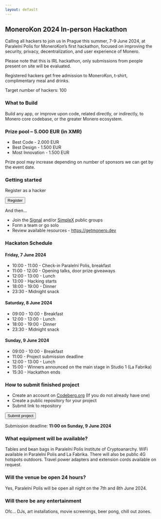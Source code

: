 ```yaml
---
layout: default
---
```


## MoneroKon 2024 In-person Hackathon

Calling all hackers to join us in Prague this summer, 7-9 June 2024, at Paralelní Polis for MoneroKon’s first hackathon, focused on improving the security, privacy, decentralization, and user experience of Monero. 


Please note that this is IRL hackathon, only submissions from people present on site will be evaluated. 

Registered hackers get free admission to MoneroKon, t-shirt, complimentary meal and drinks.

Target number of hackers: 100

### What to Build

Build any app, or improve upon code, related directly, or indirectly, to Monero core codebase, or the greater Monero ecosystem.


### Prize pool – 5.000 EUR (in XMR)

-	Best Code - 2.000 EUR
-	Best Design - 1.500 EUR
-	Most Innovation - 1.500 EUR

Prize pool may increase depending on number of sponsors we can get by the event date.

### Getting started

Register as a hacker 

<a href="https://cryptpad.disroot.org/form/#/2/form/view/-YPuDmSNIpWnOmUCGN7+Vws8AyPAx-6+bUxHhIu9FaU/embed/"><button class="button" style="vertical-align:middle"><span>Register</span></button></a>

And then…

-	Join the [Signal](https://signal.monerokon.org) and/or [SimpleX](https://simplex.monerokon.org) public groups
-	Form a team or go solo
-	Review available resources - https://getmonero.dev

### Hackaton Schedule

#### Friday, 7 June 2024
-	10:00 - 11:00 - Check-in Paralelní Polis, breakfast
- 11:00 - 12:00 - Opening talks, door prize giveaways
- 12:00 - 13:00 - Lunch
-	13:00 - Hacking starts
-	18:00 - 19:00 - Dinner
- 23:30 - Midnight snack

#### Saturday, 8 June 2024
-	09:00 - 10:00 - Breakfast
- 12:00 - 13:00 - Lunch
-	18:00 - 19:00 - Dinner
- 23:30 - Midnight snack

#### Sunday, 9 June 2024
-	09:00 - 10:00 - Breakfast
-	11:00 - Project submission deadline
- 12:00 - 13:00 - Lunch
- 15:00 - Winners announced on the main stage in Studio 1 (La Fabrika)
- 15:30 - Hackathon ends

### How to submit finished project

-	Create an account on [Codeberg.org](https://codeberg.org) (If you do not already have one)
-	Create a public repository for your project
-	Submit link to repository 

<a href="https://cryptpad.disroot.org/form/#/2/form/view/v04XWFs7YHX-Wn4T97CWYRqNMM-HM1zubnF61wbcJt8/embed/"><button class="button" style="vertical-align:middle"><span>Submit project</span></button></a>

Submission deadline: **11:00 on Sunday, 9 June 2024**


### What equipment will be available?

Tables and bean bags in Paralelní Polis Institute of Cryptoanarchy.
WiFi available in Paralelní Polis and La Fabrika. There will also be public 4G hotspots outdoors.
Travel power adapters and extension cords available on request.


### Will the venue be open 24 hours?

Yes, Paralelní Polis will be open all night on the 7th and 8th June 2024.


### Will there be any entertainment

Ofc… DJs, art installations, movie screenings, beer pong, chill out zones.
